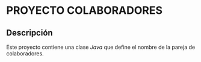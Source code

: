 # PROYECTO COLABORADORES

## Descripción

Este proyecto contiene una clase *Java* que define el nombre de la pareja de colaboradores.